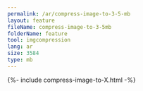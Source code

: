 ```yaml
---
permalink: /ar/compress-image-to-3-5-mb
layout: feature
fileName: compress-image-to-3-5mb
folderName: feature
tool: imgcompression
lang: ar
size: 3584
type: mb
---
```


{%- include compress-image-to-X.html -%}
